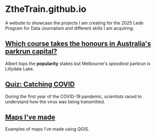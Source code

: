 # ZtheTrain.github.io

A website to showcase the projects I am creating for the 2025 Lede Program for Data Journalism and different skills I am acquiring.

## [Which course takes the honours in Australia's parkrun capital?](https://zthetrain.github.io/parkrun/)
Albert tops the **popularity** stakes but Melbourne's *speediest* parkrun is Lillydale Lake.

## [Quiz: Catching COVID](https://zthetrain.github.io/COVID-risk-app/)
During the first year of the COVID-19 pandemic, scientists raced to understand how the virus was being transmitted.

## [Maps I've made](https://zthetrain.github.io/map-examples/)
Examples of maps I've made using QGIS.
